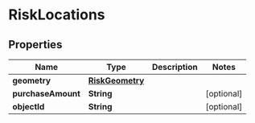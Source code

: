 

# RiskLocations


## Properties

Name | Type | Description | Notes
------------ | ------------- | ------------- | -------------
**geometry** | [**RiskGeometry**](RiskGeometry.md) |  | 
**purchaseAmount** | **String** |  |  [optional]
**objectId** | **String** |  |  [optional]




